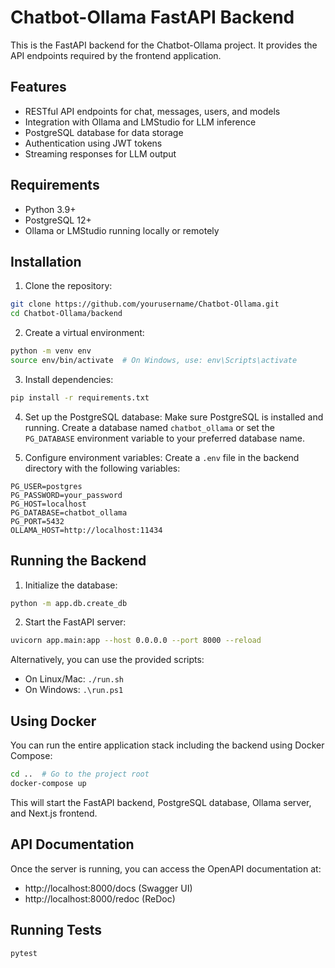# Chatbot-Ollama FastAPI Backend

This is the FastAPI backend for the Chatbot-Ollama project. It provides the API endpoints required by the frontend application.

## Features

- RESTful API endpoints for chat, messages, users, and models
- Integration with Ollama and LMStudio for LLM inference
- PostgreSQL database for data storage
- Authentication using JWT tokens
- Streaming responses for LLM output

## Requirements

- Python 3.9+
- PostgreSQL 12+
- Ollama or LMStudio running locally or remotely

## Installation

1. Clone the repository:
```bash
git clone https://github.com/yourusername/Chatbot-Ollama.git
cd Chatbot-Ollama/backend
```

2. Create a virtual environment:
```bash
python -m venv env
source env/bin/activate  # On Windows, use: env\Scripts\activate
```

3. Install dependencies:
```bash
pip install -r requirements.txt
```

4. Set up the PostgreSQL database:
Make sure PostgreSQL is installed and running. Create a database named `chatbot_ollama` or set the `PG_DATABASE` environment variable to your preferred database name.

5. Configure environment variables:
Create a `.env` file in the backend directory with the following variables:
```
PG_USER=postgres
PG_PASSWORD=your_password
PG_HOST=localhost
PG_DATABASE=chatbot_ollama
PG_PORT=5432
OLLAMA_HOST=http://localhost:11434
```

## Running the Backend

1. Initialize the database:
```bash
python -m app.db.create_db
```

2. Start the FastAPI server:
```bash
uvicorn app.main:app --host 0.0.0.0 --port 8000 --reload
```

Alternatively, you can use the provided scripts:
- On Linux/Mac: `./run.sh`
- On Windows: `.\run.ps1`

## Using Docker

You can run the entire application stack including the backend using Docker Compose:

```bash
cd ..  # Go to the project root
docker-compose up
```

This will start the FastAPI backend, PostgreSQL database, Ollama server, and Next.js frontend.

## API Documentation

Once the server is running, you can access the OpenAPI documentation at:
- http://localhost:8000/docs (Swagger UI)
- http://localhost:8000/redoc (ReDoc)

## Running Tests

```bash
pytest
``` 